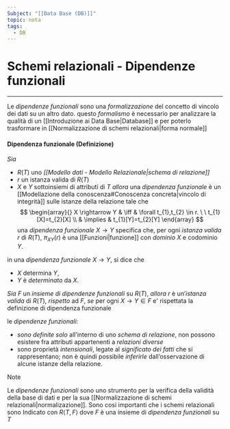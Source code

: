 ```yaml
---
Subject: "[[Data Base (DB)]]"
topic: nota
tags:
  - DB
---
```


# Schemi relazionali - Dipendenze funzionali
---
Le _dipendenze funzionali_ sono una _formalizzazione_ del concetto di vincolo dei dati su un altro dato.
questo _formalismo_ è necessario per analizzare la qualità di un [[Introduzione ai Data Base|Database]] e per poterlo trasformare in [[Normalizzazione di schemi relazionali|forma normale]]  

#### Dipendenza funzionale (Definizione)
_Sia_ 
- $R(T)$ uno _[[Modello dati - Modello Relazionale|schema di relazione]]_ 
- $r$ un istanza valida di $R(T)$ 
- $X$ e $Y$ sottoinsiemi di attributi di $T$ 
_allora_ una _dipendenza funzionale_ è un [[Modellazione della conoscenza#Conoscenza concreta|vincolo di integrità]] sulle istanze della relazione tale che$$ 
\begin{array}{}
X \rightarrow Y  & \iff &  \forall t_{1},t_{2} \in  r. \ \ t_{1}[X]=t_{2}[X] \\
 & \implies &  t_{1}[Y]=t_{2}[Y] 
\end{array}
$$ 
una _dipendenza funzionale_ $X \rightarrow Y$  specifica che, per ogni _istanza valida_ $r$ di $R(T)$, $\pi_{XY}(r)$ è una [[Funzioni|funzione]] con _dominio_ $X$ e codominio $Y$.

 in una _dipendenza funzionale_ $X \rightarrow Y$, si dice che 
 - $X$ determina $Y$,
- $Y$ è _determinato_ da $X$. 

_Sia_  $F$  un _insieme di dipendenze funzionali_ su $R(T)$, 
_allora_  $r$ è un’_istanza valida_ di $R(T)$, _rispetto_ ad $F$, 
_se_ per ogni $X \rightarrow Y \in F$  e' rispettata la definizione di dipendenza funzionale

le _dipendenze funzionali_: 
- _sono definite solo_ all’interno di uno _schema di relazione_, non possono esistere fra attributi appartenenti a _relazioni diverse_
- sono proprietà _intensionali_, legate al _significato dei fatti_ che si rappresentano; non è quindi possibile _inferirle_ dall’osservazione di alcune istanze della relazione. 



> [!note]
> Le _dipendenze funzionali_ sono uno strumento per la verifica della validità della base di dati e per la sua [[Normalizzazione di schemi relazionali|normalizazione]].
>  Sono cosi importanti che i schemi relazionali sono Indicato con $R\langle T,F\rangle$ dove $F$ è una insieme di _dipendenza funzionali_ su $T$